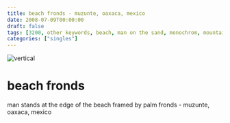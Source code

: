 ```yaml
---
title: beach fronds - muzunte, oaxaca, mexico
date: 2008-07-09T00:00:00
draft: false
tags: [3200, other keywords, beach, man on the sand, monochrom, mountains, ocean, palm trees, summer trip, thatch roof, through the trees, vertical,muzunte,oaxaca, mexico]
categories: ["singles"]
---
```

![vertical](/p/sbr-20080709-08.jpg)
<!--more-->
# beach fronds
man stands at the edge of the beach framed by palm fronds - muzunte, oaxaca, mexico
